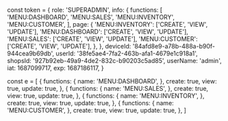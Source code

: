 const token = {
  role: 'SUPERADMIN',
  info: {
    functions: [
      'MENU:DASHBOARD',
      'MENU:SALES',
      'MENU:INVENTORY',
      'MENU:CUSTOMER',
    ],
    page: {
      'MENU:INVENTORY': ['CREATE', 'VIEW', 'UPDATE'],
      'MENU:DASHBOARD': ['CREATE', 'VIEW', 'UPDATE'],
      'MENU:SALES': ['CREATE', 'VIEW', 'UPDATE'],
      'MENU:CUSTOMER': ['CREATE', 'VIEW', 'UPDATE'],
    },
  },
  deviceId: '84afd8e9-a78b-488a-b90f-944cea9b69db',
  userId: '38fe5ae4-7fa2-463b-afa1-4679e1c918a1',
  shopsId: '927b92eb-49a9-4de2-832c-b90203c5ad85',
  userName: 'admin',
  iat: 1687099717,
  exp: 1687186117,
}

const e = [
  {
    functions: {
      name: 'MENU:DASHBOARD',
    },
    create: true,
    view: true,
    update: true,
  },
  {
    functions: {
      name: 'MENU:SALES',
    },
    create: true,
    view: true,
    update: true,
  },
  {
    functions: {
      name: 'MENU:INVENTORY',
    },
    create: true,
    view: true,
    update: true,
  },
  {
    functions: {
      name: 'MENU:CUSTOMER',
    },
    create: true,
    view: true,
    update: true,
  },
]
